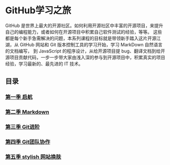  # GitHub学习之旅
 GitHub 是世界上最大的开源社区。如何利用开源社区中丰富的开源项目，来提升自己的编程能力，或者如何在开源项目中积累自己软件测试的经验，等等。
 这些都是每个新手急需解决的问题，本系列课程的目标就是带领新手踏入这片开源江湖，从 GitHub 网站和 Git 版本控制工具的学习开始，学习 MarkDown 自然语言的文档编写，
 到 JavaScript 的程序设计，从给开源项目提 bug、翻译文档到给开源项目贡献代码，一步一步带大家由浅入深的参与到开源项目中，积累真实的项目经验，学习最新的、最先进的 IT 技术。
 
 ## 目录
 ### [第一季 启航](ch01/README.md)
 ### [第二季 Markdown](ch02/README.md)
 ### [第三季 Git进阶](ch03/README.md)
 ### [第四季 Git团队协作](ch04/git-workflow-tutorial.md)
 ### [第五季 stylish 网站换肤](ch05/stylish.md)
 


